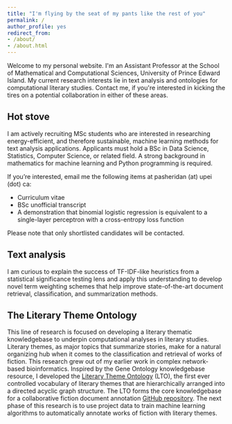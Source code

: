 ```yaml
---
title: "I'm flying by the seat of my pants like the rest of you"
permalink: /
author_profile: yes
redirect_from:
- /about/
- /about.html
---
```


Welcome to my personal website. I'm an Assistant Professor at the School of Mathematical and Computational Sciences, University of Prince Edward Island. My current research interests lie in text analysis and ontologies for computational literary studies. Contact me, if you're interested in kicking the tires on a potential collaboration in either of these areas.


Hot stove
------

I am actively recruiting MSc students who are interested in researching energy-efficient, and therefore sustainable, machine learning methods for text analysis applications. Applicants must hold a BSc in Data Science, Statistics, Computer Science, or related field. A strong background in mathematics for machine learning and Python programming is required. 

If you’re interested, email me the following items at pasheridan (at) upei (dot) ca:
  * Curriculum vitae
  * BSc unofficial transcript
  * A demonstration that binomial logistic regression is equivalent to a single-layer perceptron with a cross-entropy loss function

Please note that only shortlisted candidates will be contacted.


Text analysis
------
I am curious to explain the success of TF-IDF-like heuristics from a statistical significance testing lens and apply this understanding to develop novel term weighting schemes that help improve state-of-the-art document retrieval, classification, and summarization methods.

The Literary Theme Ontology
------
This line of research is focused on developing a literary thematic knowledgebase to underpin computational analyses in literary studies. Literary themes, as major topics that summarize stories, make for a natural organizing hub when it comes to the classification and retrieval of works of fiction. This research grew out of my earlier work in complex network-based bioinformatics. Inspired by the Gene Ontology knowledgebase resource, I developed the [Literary Theme Ontology](https://www.themeontology.org/) (LTO), the first ever controlled vocabulary of literary themes that are hierarchically arranged into a directed acyclic graph structure. The LTO forms the core knowledgebase for a collaborative fiction document annotation [GitHub repository](https://github.com/theme-ontology/theming). The next phase of this research is to use project data to train machine learning algorithms to automatically annotate works of fiction with literary themes.

